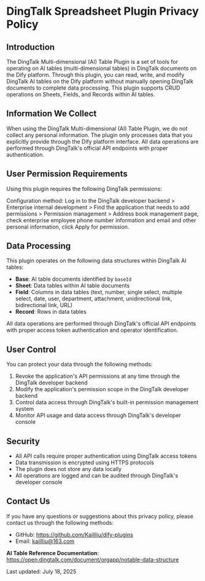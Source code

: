 # DingTalk Spreadsheet Plugin Privacy Policy



## Introduction

The DingTalk Multi-dimensional (AI) Table Plugin is a set of tools for operating on AI tables (multi-dimensional tables) in DingTalk documents on the Dify platform. Through this plugin, you can read, write, and modify DingTalk AI tables on the Dify platform without manually opening DingTalk documents to complete data processing. This plugin supports CRUD operations on Sheets, Fields, and Records within AI tables.



## Information We Collect

When using the DingTalk Multi-dimensional (AI) Table Plugin, we do not collect any personal information. The plugin only processes data that you explicitly provide through the Dify platform interface. All data operations are performed through DingTalk's official API endpoints with proper authentication.



## User Permission Requirements

Using this plugin requires the following DingTalk permissions:


Configuration method: Log in to the DingTalk developer backend > Enterprise internal development > Find the application that needs to add permissions > Permission management > Address book management page, check enterprise employee phone number information and email and other personal information, click Apply for permission.


## Data Processing

This plugin operates on the following data structures within DingTalk AI tables:

- **Base**: AI table documents identified by `baseId`
- **Sheet**: Data tables within AI table documents
- **Field**: Columns in data tables (text, number, single select, multiple select, date, user, department, attachment, unidirectional link, bidirectional link, URL)
- **Record**: Rows in data tables

All data operations are performed through DingTalk's official API endpoints with proper access token authentication and operator identification.



## User Control

You can protect your data through the following methods:
1. Revoke the application's API permissions at any time through the DingTalk developer backend
2. Modify the application's permission scope in the DingTalk developer backend
3. Control data access through DingTalk's built-in permission management system
4. Monitor API usage and data access through DingTalk's developer console



## Security

- All API calls require proper authentication using DingTalk access tokens
- Data transmission is encrypted using HTTPS protocols
- The plugin does not store any data locally
- All operations are logged and can be audited through DingTalk's developer console



## Contact Us

If you have any questions or suggestions about this privacy policy, please contact us through the following methods:
- GitHub: https://github.com/Kaillliu/dify-plugins
- Email: kaillliu@163.com

**AI Table Reference Documentation**: https://open.dingtalk.com/document/orgapp/notable-data-structure

Last updated: July 18, 2025